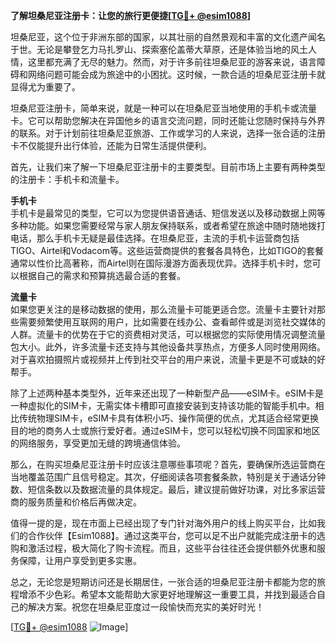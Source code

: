 **了解坦桑尼亚注册卡：让您的旅行更便捷[[TG💪+ @esim1088](https://t.me/s/esim1088)]**

坦桑尼亚，这个位于非洲东部的国家，以其壮丽的自然景观和丰富的文化遗产闻名于世。无论是攀登乞力马扎罗山、探索塞伦盖蒂大草原，还是体验当地的风土人情，这里都充满了无尽的魅力。然而，对于许多前往坦桑尼亚的游客来说，语言障碍和网络问题可能会成为旅途中的小困扰。这时候，一款合适的坦桑尼亚注册卡就显得尤为重要了。

坦桑尼亚注册卡，简单来说，就是一种可以在坦桑尼亚当地使用的手机卡或流量卡。它可以帮助您解决在异国他乡的语言交流问题，同时还能让您随时保持与外界的联系。对于计划前往坦桑尼亚旅游、工作或学习的人来说，选择一张合适的注册卡不仅能提升出行体验，还能为日常生活提供便利。

首先，让我们来了解一下坦桑尼亚注册卡的主要类型。目前市场上主要有两种类型的注册卡：手机卡和流量卡。

**手机卡**  
手机卡是最常见的类型，它可以为您提供语音通话、短信发送以及移动数据上网等多种功能。如果您需要经常与家人朋友保持联系，或者希望在旅途中随时随地拨打电话，那么手机卡无疑是最佳选择。在坦桑尼亚，主流的手机卡运营商包括TIGO、Airtel和Vodacom等。这些运营商提供的套餐各具特色，比如TIGO的套餐通常以性价比高著称，而Airtel则在国际漫游方面表现优异。选择手机卡时，您可以根据自己的需求和预算挑选最合适的套餐。

**流量卡**  
如果您更关注的是移动数据的使用，那么流量卡可能更适合您。流量卡主要针对那些需要频繁使用互联网的用户，比如需要在线办公、查看邮件或是浏览社交媒体的人群。流量卡的优势在于它的资费相对灵活，可以根据您的实际使用情况调整流量包大小。此外，许多流量卡还支持与其他设备共享热点，方便多人同时使用网络。对于喜欢拍摄照片或视频并上传到社交平台的用户来说，流量卡更是不可或缺的好帮手。

除了上述两种基本类型外，近年来还出现了一种新型产品——eSIM卡。eSIM卡是一种虚拟化的SIM卡，无需实体卡槽即可直接安装到支持该功能的智能手机中。相比传统物理SIM卡，eSIM卡具有体积小巧、操作简便的优点，尤其适合经常更换目的地的商务人士或旅行爱好者。通过eSIM卡，您可以轻松切换不同国家和地区的网络服务，享受更加无缝的跨境通信体验。

那么，在购买坦桑尼亚注册卡时应该注意哪些事项呢？首先，要确保所选运营商在当地覆盖范围广且信号稳定。其次，仔细阅读各项套餐条款，特别是关于通话分钟数、短信条数以及数据流量的具体规定。最后，建议提前做好功课，对比多家运营商的服务质量和价格后再做决定。

值得一提的是，现在市面上已经出现了专门针对海外用户的线上购买平台，比如我们的合作伙伴【Esim1088】。通过这类平台，您可以足不出户就能完成注册卡的选购和激活过程，极大简化了购卡流程。而且，这些平台往往还会提供额外优惠和服务保障，让用户享受到更多实惠。

总之，无论您是短期访问还是长期居住，一张合适的坦桑尼亚注册卡都能为您的旅程增添不少色彩。希望本文能帮助大家更好地理解这一重要工具，并找到最适合自己的解决方案。祝您在坦桑尼亚度过一段愉快而充实的美好时光！

[[TG💪+ @esim1088](https://t.me/s/esim1088) ![Image](https://i.postimg.cc/4NQfJmqS/Snipaste-2025-05-13-00-14-12.png)]